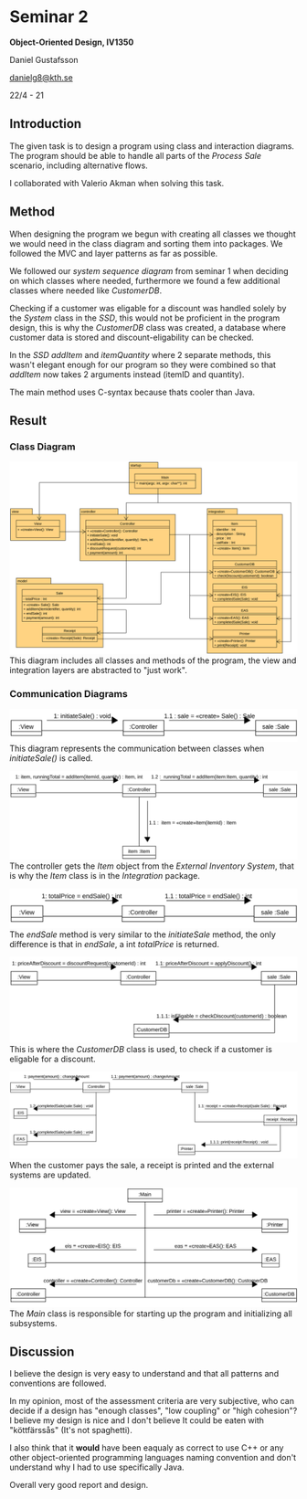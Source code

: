 # Seminar 2
**Object-Oriented Design, IV1350**

Daniel Gustafsson

danielg8@kth.se

22/4 - 21

## Introduction
The given task is to design a program using class and interaction diagrams. The program should be able to handle all parts of the *Process Sale* scenario, including alternative flows.

I collaborated with Valerio Akman when solving this task.
## Method
When designing the program we begun with creating all classes we thought we would need in the class diagram and sorting them into packages. We followed the MVC and layer patterns as far as possible. 

We followed our *system sequence diagram* from seminar 1 when deciding on which classes where needed, furthermore we found a few additional classes where needed like *CustomerDB*. 

Checking if a customer was eligable for a discount was handled solely by the *System* class in the *SSD*, this would not be proficient in the program design, this is why the *CustomerDB* class was created, a database where customer data is stored and discount-eligability can be checked.

In the *SSD* *addItem* and *itemQuantity* where 2 separate methods, this wasn't elegant enough for our program so they were combined so that *addItem* now takes 2 arguments instead (itemID and quantity).

The main method uses C-syntax because thats cooler than Java.

## Result
### Class Diagram
![class diagram](./images/classDiagram.png)
This diagram includes all classes and methods of the program, the view and integration layers are abstracted to "just work".

### Communication Diagrams

![initiate sale digram](./images/initiateSale.png)
This diagram represents the communication between classes when *initiateSale()* is called.

![add item diagram](./images/addItem.png)
The controller gets the *Item* object from the *External Inventory System*, that is why the *Item* class is in the *Integration* package.

![end sale diagram](./images/endSale.png)
The *endSale* method is very similar to the *initiateSale* method, the only difference is that in *endSale*, a int *totalPrice* is returned.

![discount request diagram](./images/discountRequest.png)
This is where the *CustomerDB* class is used, to check if a customer is eligable for a discount.

![payment diagram](./images/payment.png)
When the customer pays the sale, a receipt is printed and the external systems are updated.

![main diagram](./images/main.png)
The *Main* class is responsible for starting up the program and initializing all subsystems.

## Discussion
I believe the design is very easy to understand and that all patterns and conventions are followed. 

In my opinion, most of the assessment criteria are very subjective, who can decide if a design has "enough classes", "low coupling" or "high cohesion"? I believe my design is nice and I don't believe It could be eaten with "köttfärssås" (It's not spaghetti).

I also think that it **would** have been eaqualy as correct to use C++ or any other object-oriented programming languages naming convention and don't understand why I had to use specifically Java.

Overall very good report and design.